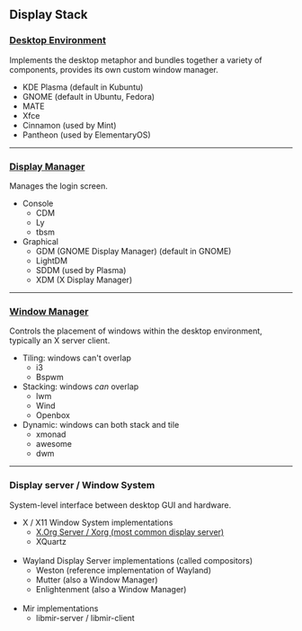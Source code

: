 ## Display Stack

### [Desktop Environment](https://wiki.archlinux.org/index.php/Desktop_environment)

Implements the desktop metaphor and bundles together a variety of components, provides its own custom window manager.
- KDE Plasma (default in Kubuntu)
- GNOME (default in Ubuntu, Fedora)
- MATE
- Xfce
- Cinnamon (used by Mint)
- Pantheon (used by ElementaryOS)

---
### [Display Manager](https://wiki.archlinux.org/index.php/Display_manager)

Manages the login screen.
- Console
  - CDM
  - Ly
  - tbsm
- Graphical
  - GDM (GNOME Display Manager) (default in GNOME)
  - LightDM
  - SDDM (used by Plasma)
  - XDM (X Display Manager)

---
### [Window Manager](https://wiki.archlinux.org/index.php/Window_manager)

Controls the placement of windows within the desktop environment, typically an X server client.
- Tiling: windows can't overlap
  - i3
  - Bspwm
- Stacking: windows *can* overlap
  - lwm
  - Wind
  - Openbox
- Dynamic: windows can both stack and tile
  - xmonad
  - awesome
  - dwm

---
### Display server / Window System

System-level interface between desktop GUI and hardware.
- X / X11 Window System implementations
  - [X.Org Server / Xorg (most common display server)](https://wiki.archlinux.org/index.php/Xorg)
  - XQuartz
<br><br>
- Wayland Display Server implementations (called compositors)
  - Weston (reference implementation of Wayland)
  - Mutter (also a Window Manager)
  - Enlightenment (also a Window Manager)
<br><br>
- Mir implementations
  - libmir-server / libmir-client
